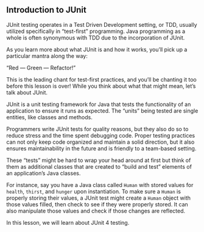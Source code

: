## Introduction to JUnit

JUnit testing operates in a Test Driven Development setting, or TDD, usually utilized specifically in “test-first” programming. Java programming as a whole is often synonymous with TDD due to the incorporation of JUnit.

As you learn more about what JUnit is and how it works, you’ll pick up a particular mantra along the way:

“Red — Green — Refactor!”

This is the leading chant for test-first practices, and you’ll be chanting it too before this lesson is over! While you think about what that might mean, let’s talk about JUnit.

JUnit is a unit testing framework for Java that tests the functionality of an application to ensure it runs as expected. The “units” being tested are single entities, like classes and methods.

Programmers write JUnit tests for quality reasons, but they also do so to reduce stress and the time spent debugging code. Proper testing practices can not only keep code organized and maintain a solid direction, but it also ensures maintainability in the future and is friendly to a team-based setting.

These “tests” might be hard to wrap your head around at first but think of them as additional classes that are created to “build and test” elements of an application’s Java classes.

For instance, say you have a Java class called `Human` with stored values for `health`, `thirst`, and `hunger` upon instantiation. To make sure a `Human` is properly storing their values, a JUnit test might create a `Human` object with those values filled, then check to see if they were properly stored. It can also manipulate those values and check if those changes are reflected.

In this lesson, we will learn about JUnit 4 testing.